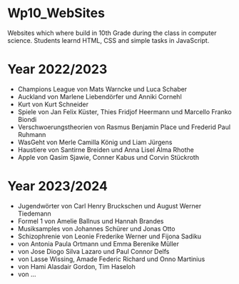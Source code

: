 # Wp10_WebSites
Websites which where build in 10th Grade during the class in computer science.
Students learnd HTML, CSS and simple tasks in JavaScript.
# Year 2022/2023
* Champions League von Mats Warncke und Luca Schaber
* Auckland von Marlene Liebendörfer und Anniki Cornehl
* Kurt von Kurt Schneider
* Spiele von Jan Felix Küster, Thies Fridjof Heermann und Marcello Franko Biondi
* Verschwoerungstheorien von Rasmus Benjamin Place und Frederid Paul Ruhmann
* WasGeht von Merle Camilla König und Liam Jürgens
* Haustiere von Santirne Breiden und Anna Lisel Alma Rhothe
* Apple von Qasim Sjawie, Conner Kabus und Corvin Stückroth
# Year 2023/2024
* Jugendwörter von Carl Henry Bruckschen und August Werner Tiedemann
* Formel 1 von Amelie Ballnus und Hannah Brandes
* Musiksamples von Johannes Schürer und Jonas Otto
* Schizophrenie von Leonie Frederike Werner und Fijona Sadiku
* von Antonia Paula Ortmann und Emma Berenike Müller
* von Jose Diogo Silva Lazaro und Paul Connor Delfs
* von Lasse Wissing, Amade Federic Richard und Onno Martinius
* von Hami Alasdair Gordon, Tim Haseloh
* von ...